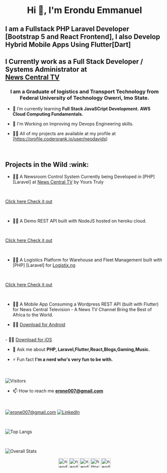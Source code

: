 <h1 align="center">Hi 👋, I'm Erondu Emmanuel</h1>
<h2>I am a Fullstack PHP Laravel Developer [Bootstrap 5 and React Frontend], I also Develop Hybrid Mobile Apps Using Flutter[Dart]</h2>

<h2>I Currently work as a Full Stack  Developer / Systems Administrator at <br>
<a href="https://newscentral.africa"> News Central TV</a></h2>

<h3 align="center">I am a Graduate of logistics and Transport Technology from Federal University of Technology Owerri, Imo State.</h3>

- 🌱 I’m currently learning **Full Stack JavaSCript Development.** **AWS Cloud Computing Fundamentals.**

- 🎯 I'm Working on Improving my Devops Engineering skills.

- 👨‍💻 All of my projects are available at my profile at [https://profile.codersrank.io/user/neodavids)

<br>
<h2>Projects in the Wild :wink:</h2>

- 👨‍💻 A Newsroom Control System Currently being Developed in  [PHP] [Laravel] at <a href="https://newscentral.africa"> News Central TV</a> by Yours Truly 

<br>

<a href="https://qodelaravel.herokuapp.com"> Click here Check it out</a>

<br>

-  👨‍💻 A Demo REST API built with NodeJS hosted on heroku cloud.

<br>

<a href="https://qodelaravel.herokuapp.com"> Click here Check it out</a>

<br>

- 👨‍💻 A Logistics Platform for Warehouse and Fleet Management built with [PHP] [Laravel] for  <a href="https://logistx.ng"> Logistix.ng</a> 
<br>

<a href="https://qodelaravel.herokuapp.com"> Click here Check it out</a>

<br>

- 👨‍💻 A Mobile App Consuming a Wordpress REST API (built with Flutter) for News Central Television - A News TV Channel Bring the Best of Africa to the World.

- 👨‍💻 <a href="https://play.google.com/store/apps/details?id=app.newscentral.africa&hl=gl&gl=US"> Download for Android</a> 

<br>
- 👨‍💻 <a href="https://apps.apple.com/us/app/news-central-tv-africa/id1544073979"> Download for iOS</a> 
<br>

</p>


- 💬 Ask me about **PHP, Laravel,Flutter,React,Blogs,Gaming,Music.**


- ⚡ Fun fact **I'm a nerd who's very fun to be with.**

<br>

![Visitors](https://visitor-badge.laobi.icu/badge?page_id=neodavids.neodavids)

- 📫 How to reach me **erone007@gmail.com**
<br>

<a href="mailto:erone007@gmail.com"> 

![erone007@gmail.com](https://img.shields.io/badge/Gmail-D14836?style=for-the-badge&logo=gmail&logoColor=white)</a> <a href="https://linkedin.com/in/nuel0">  ![LinkedIn](https://img.shields.io/badge/LinkedIn-0077B5?style=for-the-badge&logo=linkedin&logoColor=white)</a>



<br>
 
![Top Langs](https://github-readme-stats.vercel.app/api/top-langs/?username=neodavids&layout=compact)

<br>


![Overall Stats](https://github-readme-stats.vercel.app/api?username=neodavids&count_private=true&show_icons=true&hide=contribs)
 


<!-- BLOG-POST-LIST:START -->
<!-- BLOG-POST-LIST:END -->
<!-- 
<p align="left"> <img src="https://user-images.githubusercontent.com/50510726/107740654-a8ef1d00-6d31-11eb-8847-516b42837ed3.png" alt="cplusplus" width="40" height="40"/> <img src="https://user-images.githubusercontent.com/50510726/107741936-20be4700-6d34-11eb-96c3-7322fdb825cd.png" alt="dart" width="40" height="40"/> <img src="https://www.vectorlogo.zone/logos/flutterio/flutterio-icon.svg" alt="flutter" width="40" height="40"/> <img src="https://user-images.githubusercontent.com/50510726/107741241-ce305b00-6d32-11eb-957e-6c35da8ea810.png" alt="java" width="40" height="40"/> <img src="https://www.vectorlogo.zone/logos/firebase/firebase-icon.svg" alt="firebase" width="40" height="40"/><img src="https://www.vectorlogo.zone/logos/git-scm/git-scm-icon.svg" alt="git" width="40" height="40"/>  <img src="https://user-images.githubusercontent.com/50510726/107741611-84944000-6d33-11eb-8adc-ff15ebcb1a0e.png" alt="python" width="40" height="40"/></p>
<img align="left" src="https://github-readme-stats.vercel.app/api/top-langs/?username=neodavids&theme=radical" alt="neodavids" />&nbsp;<img align="center" src="https://github-readme-stats.vercel.app/api?username=neodavids&count_private=true&theme=radical" alt="neodavids" /> 

![](https://komarev.com/ghpvc/?username=neodavids) -->


<p align="center">
<a href="https://twitter.com/TheErondu" target="blank"><img align="center" src="https://cdn.jsdelivr.net/npm/simple-icons@3.0.1/icons/twitter.svg" alt="neodavids" height="30" width="30"  /></a>
<a href="https://linkedin.com/in/nuel0" target="blank"><img align="center" src="https://cdn.jsdelivr.net/npm/simple-icons@3.0.1/icons/linkedin.svg" alt="neodavids" height="30" width="30" /></a>
<a href="https://instagram.com/neo_davids" target="blank"><img align="center" src="https://cdn.jsdelivr.net/npm/simple-icons@3.0.1/icons/instagram.svg" alt="neodavids" height="30" width="30" /></a>
<a href="https://medium.com/@keshwaniishita054" target="blank"><img align="center" src="https://cdn.jsdelivr.net/npm/simple-icons@3.0.1/icons/medium.svg" alt="https://medium.com/@keshwaniishita054" height="30" width="30" /></a>
<a href="https://www.youtube.com/channel/UC-YEo9jyWj6oNrPRxgM1asw/featured?view_as=subscriber" target="blank"><img align="center" src="https://cdn.jsdelivr.net/npm/simple-icons@3.0.1/icons/youtube.svg" alt="neodavids" height="30" width="30" /></a>
</p>
